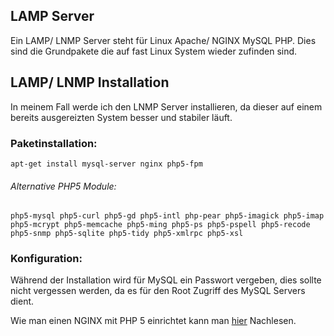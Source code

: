 ## LAMP Server

Ein LAMP/ LNMP Server steht für Linux Apache/ NGINX MySQL PHP. Dies sind die Grundpakete die auf fast Linux System wieder zufinden sind.

## LAMP/ LNMP Installation

In meinem Fall werde ich den LNMP Server installieren, da dieser auf einem bereits ausgereizten System besser und stabiler läuft.


### Paketinstallation:

    apt-get install mysql-server nginx php5-fpm

###### Alternative PHP5 Module:

    php5-mysql php5-curl php5-gd php5-intl php-pear php5-imagick php5-imap php5-mcrypt php5-memcache php5-ming php5-ps php5-pspell php5-recode php5-snmp php5-sqlite php5-tidy php5-xmlrpc php5-xsl

### Konfiguration:

Während der Installation wird für MySQL ein Passwort vergeben, dies sollte nicht vergessen werden, da es für den Root Zugriff des MySQL Servers dient.

Wie man einen NGINX mit PHP 5 einrichtet kann man [hier](https://github.com/mc8051/anleitungen/tree/master/nginx_php5) Nachlesen.

